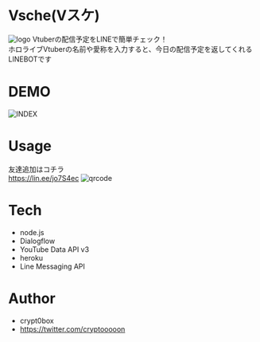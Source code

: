 # Vsche(Vスケ)
![logo](https://user-images.githubusercontent.com/50011163/113076347-cc025d00-9209-11eb-8249-a65e9cbc1884.png)
Vtuberの配信予定をLINEで簡単チェック！<br>
ホロライブVtuberの名前や愛称を入力すると、今日の配信予定を返してくれるLINEBOTです<br>

# DEMO
![INDEX](https://user-images.githubusercontent.com/50011163/99390951-c2442100-291c-11eb-977b-803d225236d0.JPG)

# Usage
友達追加はコチラ<br>
https://lin.ee/jo7S4ec
![qrcode](https://user-images.githubusercontent.com/50011163/113076227-8a71b200-9209-11eb-821e-3d968551588f.png)

# Tech
* node.js
* Dialogflow
* YouTube Data API v3
* heroku
* Line Messaging API

# Author
* crypt0box
* https://twitter.com/cryptooooon
